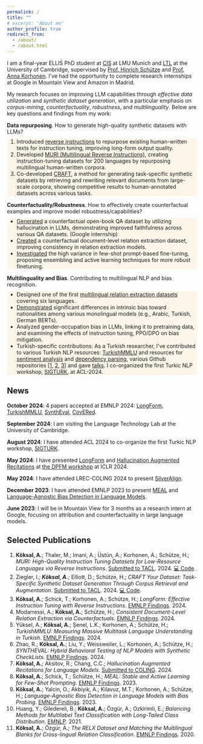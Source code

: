 ```yaml
---
permalink: /
title: ""
# excerpt: "About me"
author_profile: true
redirect_from: 
  - /about/
  - /about.html
---
```

I am a final-year ELLIS PhD student at [CIS](https://www.cis.uni-muenchen.de/) at LMU Munich and [LTL](https://ltl.mmll.cam.ac.uk/) at the University of Cambridge, supervised by [Prof. Hinrich Schütze](https://www.cis.uni-muenchen.de/schuetze/) and [Prof. Anna Korhonen](https://www.cl.cam.ac.uk/~alk23/). I've had the opportunity to complete research internships at Google in Mountain View and Amazon in Madrid.

My research focuses on improving LLM capabilities through *effective data utilization* and *synthetic dataset generation*, with a particular emphasis on *corpus-mining*, *counterfactuality*, *robustness*, and *multilinguality*. Below are key questions and findings from my work:

<!-- **Data repurposing**. How to generate high-quality synthetic datasets with LLMs?
> * I introduced [reverse instructions](https://arxiv.org/abs/2304.08460) to repurpose existing human-written texts for instruction tuning, improving long-form output quality. 
> * I developed [MURI (Multilingual Reverse Instructions)](https://arxiv.org/abs/2409.12958), creating instruction-tuning datasets for 200 languages by repurposing multilingual human-written corpora.
> * I co-developed [CRAFT](https://arxiv.org/abs/2409.02098), a method for generating task-specific synthetic datasets by retrieving and rewriting relevant documents from large-scale corpora, showing competitive results to human-annotated datasets across various tasks. -->

**Data repurposing**. How to generate high-quality synthetic datasets with LLMs?
<div style="background-color: rgba(244, 189, 69, 0.1); padding: 0px 2px; margin-top: -5px; border-radius: 5px;">
  <ol>
    <li>Introduced <a href="https://arxiv.org/abs/2304.08460">reverse instructions</a> to repurpose existing human-written texts for instruction tuning, improving long-form output quality.</li>
    <li>Developed <a href="https://arxiv.org/abs/2409.12958">MURI (Multilingual Reverse Instructions)</a>, creating instruction-tuning datasets for 200 languages by repurposing multilingual human-written corpora.</li>
    <li>Co-developed <a href="https://arxiv.org/abs/2409.02098">CRAFT</a>, a method for generating task-specific synthetic datasets by retrieving and rewriting relevant documents from large-scale corpora, showing competitive results to human-annotated datasets across various tasks.</li>
  </ol>
</div>

**Counterfactuality/Robustness**. How to effectively create counterfactual examples and improve model robustness/capabilities?
<div style="background-color: rgba(244, 189, 69, 0.1); padding: 0px 2px; margin-top: -5px; border-radius: 5px;">
  <ul>
    <li><a href="https://arxiv.org/abs/2311.07424">Generated</a> a counterfactual open-book QA dataset by utilizing hallucination in LLMs, demonstrating improved faithfulness across various QA datasets. (Google internship)</li>
    <li><a href="https://arxiv.org/abs/2407.06699">Created</a> a counterfactual document-level relation extraction dataset, improving consistency in relation extraction models.</li>
    <li><a href="https://aclanthology.org/2023.findings-emnlp.36/">Investigated</a> the high variance in few-shot prompt-based fine-tuning, proposing ensembling and active learning techniques for more robust finetuning.</li>
  </ul>
</div>

**Multilinguality and Bias**. Contributing to multilingual NLP and bias recognition.
<div style="background-color: rgba(244, 189, 69, 0.1); padding: 0px 2px; margin-top: -5px; border-radius: 5px;">
  <ul>
    <li>Designed one of the first <a href="https://aclanthology.org/2020.findings-emnlp.32/">multilingual relation extraction datasets</a> covering six languages.</li>
    <li><a href="https://aclanthology.org/2023.findings-emnlp.848/">Demonstrated</a> significant differences in intrinsic bias toward nationalities among various monolingual models (e.g., Arabic, Turkish, German BERTs).</li>
    <li>Analyzed gender-occupation bias in LLMs, linking it to pretraining data, and examining the effects of instruction tuning, PPO/DPO on bias mitigation.</li>
    <li>Turkish-specific contributions: As a Turkish researcher, I've contributed to various Turkish NLP resources:
  <a href="https://arxiv.org/abs/2407.12402">TurkishMMLU</a> and resources for <a href="https://ieeexplore.ieee.org/abstract/document/9477814/">sentiment analysis</a> and <a href="https://link.springer.com/article/10.1007/s10579-021-09558-0">dependency parsing</a>, various Github repositories 
  [<a href="https://github.com/akoksal/Turkish-Word2Vec">1</a>, 
  <a href="https://github.com/akoksal/Turkish-Lemmatizer">2</a>, 
  <a href="https://github.com/akoksal/BERT-Sentiment-Analysis-Turkish">3</a>] 
  and gave <a href="https://www.youtube.com/watch?v=d6GsBAgzD-I">talks</a>. 
  I co-organized the first Turkic NLP workshop, <a href="https://sigturk.github.io/workshop">SIGTURK</a>, at ACL-2024.
  </ul>
</div>

News
------
**October 2024**: 4 papers accepted at EMNLP 2024: [LongForm](https://arxiv.org/abs/2304.08460), [TurkishMMLU](https://arxiv.org/abs/2407.12402), [SynthEval](https://arxiv.org/abs/2408.17437), [CovERed](https://www.arxiv.org/abs/2407.06699).

**September 2024**: I am visiting the Language Technology Lab at the University of Cambridge.

**August 2024**: I have attended ACL 2024 to co-organize the first Turkic NLP workshop, [SIGTURK](https://sigturk.github.io/workshop).

**May 2024**: I have presented [LongForm](https://arxiv.org/abs/2304.08460) and [Hallucination Augmented Recitations](https://arxiv.org/abs/2311.07424) at [the DPFM workshop](https://iclr.cc/virtual/2024/workshop/20585) at ICLR 2024. 

**May 2024**: I have attended LREC-COLING 2024 to present [SilverAlign](https://aclanthology.org/2024.lrec-main.1290/).

**December 2023**: I have attended EMNLP 2023 to present [MEAL](https://aclanthology.org/2023.findings-emnlp.36/) and [Language-Agnostic Bias Detection in Language Models](https://aclanthology.org/2023.findings-emnlp.848/).

**June 2023**: I will be in Mountain View for 3 months as a research intern at Google, focusing on attribution and counterfactuality in large language models.
<!-- **October 2022**: [The Better Your Syntax, the Better Your Semantics? Probing Pretrained Language Models for the English Comparative Correlative](https://aclanthology.org/2022.emnlp-main.746/) is accepted at EMNLP 2022.<br>
📃 New preprint: [SilverAlign: MT-Based Silver Data Algorithm For Evaluating Word Alignment](https://arxiv.org/abs/2210.06207)
**September 2022**: I attended [ELLIS Doctoral Symposium](https://ellisalicante.org/eds2022/) in Alicante and presented our work on language-agnostic racial bias detection in LMs.
-->

Selected Publications
------
1. **Köksal, A.**; Thaler, M.; Imani, A.; Üstün, A.; Korhonen, A.; Schütze, H.; *MURI: High-Quality Instruction Tuning Datasets for Low-Resource Languages via Reverse Instructions*. [Submitted to TACL](https://arxiv.org/abs/2409.12958). 2024. [💻 Code](https://github.com/akoksal/muri).
2. Ziegler, I.*; **Köksal, A.***; Elliott, D.; Schütze, H.; *CRAFT Your Dataset: Task-Specific Synthetic Dataset Generation Through Corpus Retrieval and Augmentation*. [Submitted to TACL](https://arxiv.org/abs/2409.02098). 2024. [💻 Code](https://github.com/ziegler-ingo/CRAFT).
3. **Köksal, A.**; Schick, T.; Korhonen, A.; Schütze, H.; *LongForm: Effective Instruction Tuning with Reverse Instructions*. [EMNLP Findings](https://arxiv.org/abs/2304.08460). 2024.
4. Modarressi, A.; **Köksal, A.**; Schütze, H.; *Consistent Document-Level Relation Extraction via Counterfactuals*. [EMNLP Findings](https://arxiv.org/abs/2407.06699). 2024.
5. Yüksel, A.; **Köksal, A.**; Şenel, L.K.; Korhonen, A.; Schütze, H.; *TurkishMMLU: Measuring Massive Multitask Language Understanding in Turkish*. [EMNLP Findings](https://arxiv.org/abs/2407.12402). 2024.
6. Zhao, R.; **Köksal, A.**; Liu, Y.; Weissweiler, L.; Korhonen, A.; Schütze, H.; *SYNTHEVAL: Hybrid Behavioral Testing of NLP Models with Synthetic CheckLists*. [EMNLP Findings](https://arxiv.org/abs/2408.12402). 2024.
7. **Köksal, A.**; Aksitov, R.; Chang, C.C.; *Hallucination Augmented Recitations for Language Models*. [Submitted to COLING](https://arxiv.org/abs/2311.07424). 2024.
8. **Köksal, A.**; Schick, T.; Schütze, H.; *MEAL: Stable and Active Learning for Few-Shot Prompting*. [EMNLP Findings](https://aclanthology.org/2023.findings-emnlp.36/). 2023.
9. **Köksal, A.**; Yalcin, O.; Akbiyik, A.; Kilavuz, M.T.; Korhonen, A.; Schütze, H.; *Language-Agnostic Bias Detection in Language Models with Bias Probing*. [EMNLP Findings](https://aclanthology.org/2023.findings-emnlp.848/). 2023.
10. Huang, Y.; Giledereli, B.; **Köksal, A.**; Özgür, A.; Ozkirimli, E.; *Balancing Methods for Multilabel Text Classification with Long-Tailed Class Distribution*. [EMNLP](https://aclanthology.org/2021.emnlp-main.643/). 2021.
11. **Köksal, A.**; Özgür, A.; *The RELX Dataset and Matching the Multilingual Blanks for Cross-lingual Relation Classification*. [EMNLP Findings](https://aclanthology.org/2020.findings-emnlp.32/). 2020.